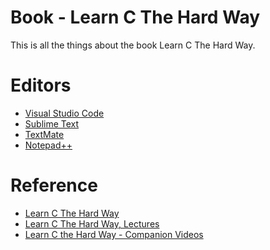 Book - Learn C The Hard Way
==============================

This is all the things about the book Learn C The Hard Way.

# Editors
- [Visual Studio Code](https://code.visualstudio.com/)
- [Sublime Text](https://www.sublimetext.com/)
- [TextMate](https://macromates.com/)
- [Notepad++](https://notepad-plus-plus.org/)


# Reference

- [Learn C The Hard Way](https://learncodethehardway.org/c/)
- [Learn C The Hard Way, Lectures](https://github.com/zedshaw/learn-c-the-hard-way-lectures)
- [Learn C the Hard Way - Companion Videos](https://learning.oreilly.com/videos/learn-c-the/9780134434452)
